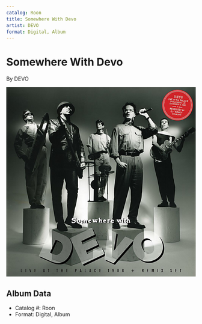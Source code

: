 ```yaml
---
catalog: Roon
title: Somewhere With Devo
artist: DEVO
format: Digital, Album
---
```


# Somewhere With Devo

By DEVO

![](../../assets/albumcovers/DEVO-Somewhere_With_Devo.png)

## Album Data

- Catalog #: Roon
- Format: Digital, Album

